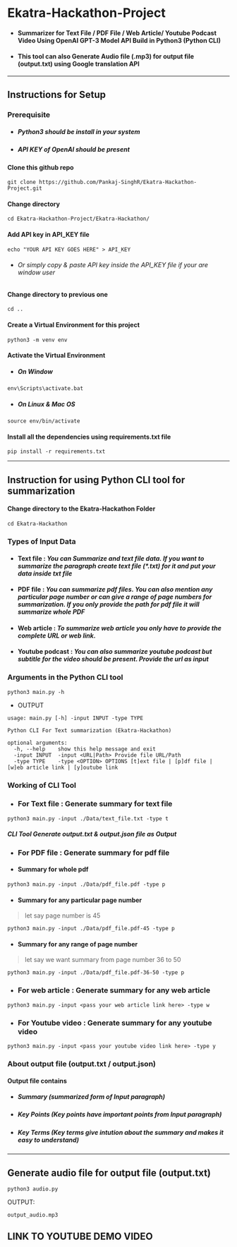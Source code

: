 # Ekatra-Hackathon-Project
- #### Summarizer for Text File / PDF File / Web Article/ Youtube Podcast Video Using OpenAI GPT-3 Model API Build in Python3 (Python CLI)
- #### This tool can also Generate Audio file (.mp3) for output file (output.txt) using Google translation API
---
## Instructions for Setup
### Prerequisite
- ##### Python3 should be install in your system 
- ##### API KEY of OpenAI should be present
#### Clone this github repo
```
git clone https://github.com/Pankaj-SinghR/Ekatra-Hackathon-Project.git
```
#### Change directory
```
cd Ekatra-Hackathon-Project/Ekatra-Hackathon/
```
#### Add API key in API_KEY file
```
echo "YOUR API KEY GOES HERE" > API_KEY
```
- ######  Or simply copy & paste API key inside the API_KEY file if your are window user
#### Change directory to previous one
```
cd ..
```
#### Create a Virtual Environment for this project
```
python3 -m venv env
```
#### Activate the Virtual Environment
- ##### On Window
```
env\Scripts\activate.bat
```
- ##### On Linux & Mac OS
```
source env/bin/activate
```
#### Install all the dependencies using requirements.txt file
```
pip install -r requirements.txt 
```
---
## Instruction for using Python CLI tool for summarization
#### Change directory to the Ekatra-Hackathon Folder
```
cd Ekatra-Hackathon
```
### Types of Input Data
- #### Text file : <i> You can Summarize and text file data. If you want to summarize the paragraph create text file (*.txt) for it and put your data inside txt file </i>
- #### PDF file : <i> You can summarize pdf files. You can also mention any particular page number or can give a range of page numbers for summarization. If you only provide the path for pdf file it will summarize whole PDF </i>
- #### Web article : <i> To summarize web article you only have to provide the complete URL or web link. </i>
- #### Youtube podcast : <i> You can also summarize youtube podcast but subtitle for the video should be present. Provide the url as input </i>

### Arguments in the Python CLI tool
```
python3 main.py -h
```
- OUTPUT
```
usage: main.py [-h] -input INPUT -type TYPE

Python CLI For Text summarization (Ekatra-Hackathon)

optional arguments:
  -h, --help    show this help message and exit
  -input INPUT  -input <URL|Path> Provide file URL/Path
  -type TYPE    -type <OPTION> OPTIONS [t]ext file | [p]df file | [w]eb article link | [y]outube link
```

### Working of CLI Tool
- ### For Text file : Generate summary for text file
```
python3 main.py -input ./Data/text_file.txt -type t
```
##### CLI Tool Generate output.txt & output.json file as Output

- ### For PDF file : Generate summary for pdf file
- #### Summary for whole pdf
```
python3 main.py -input ./Data/pdf_file.pdf -type p
```
- #### Summary for any particular page number 
> let say page number is 45

```
python3 main.py -input ./Data/pdf_file.pdf-45 -type p
```
- #### Summary for any range of page number
> let say we want summary from page number 36 to 50

```
python3 main.py -input ./Data/pdf_file.pdf-36-50 -type p
```
- ### For web article : Generate summary for any web article
```
python3 main.py -input <pass your web article link here> -type w
```
- ### For Youtube video : Generate summary for any youtube video
```
python3 main.py -input <pass your youtube video link here> -type y
```
### About output file (output.txt / output.json)
#### Output file contains 
- ##### Summary (summarized form of Input paragraph)
- ##### Key Points (Key points have important points from Input paragraph)
- ##### Key Terms (Key terms give intution about the summary and makes it easy to understand)
---
## Generate audio file for output file (output.txt)
```
python3 audio.py
```
OUTPUT:
```
output_audio.mp3
```
## LINK TO YOUTUBE DEMO VIDEO
